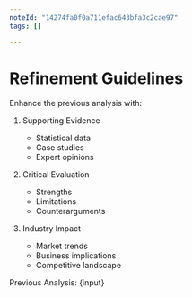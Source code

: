 ```yaml
---
noteId: "14274fa0f0a711efac643bfa3c2cae97"
tags: []

---
```


# Refinement Guidelines

Enhance the previous analysis with:

1. Supporting Evidence
   - Statistical data
   - Case studies
   - Expert opinions

2. Critical Evaluation
   - Strengths
   - Limitations
   - Counterarguments

3. Industry Impact
   - Market trends
   - Business implications
   - Competitive landscape

Previous Analysis:
{input} 